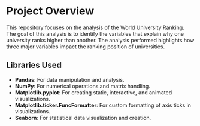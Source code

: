 # Project Overview

This repository focuses on the analysis of the World University Ranking. The goal of this analysis is to identify the variables that explain why one university ranks higher than another. The analysis performed highlights how three major variables impact the ranking position of universities.

## Libraries Used

- **Pandas**: For data manipulation and analysis.
- **NumPy**: For numerical operations and matrix handling.
- **Matplotlib.pyplot**: For creating static, interactive, and animated visualizations.
- **Matplotlib.ticker.FuncFormatter**: For custom formatting of axis ticks in visualizations.
- **Seaborn**: For statistical data visualization and creation.
